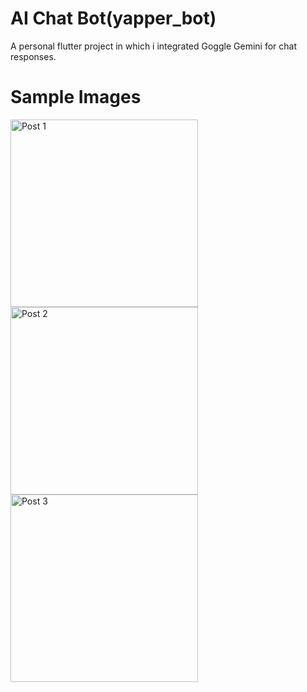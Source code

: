 # AI Chat Bot(yapper_bot)

A personal flutter project in which i integrated Goggle Gemini for chat responses.

# Sample Images
<img src="https://github.com/user-attachments/assets/42eb69b8-2e9c-41f4-ac9a-e69875c5ce07" alt="Post 1" width="300" />
<img src="https://github.com/user-attachments/assets/650efe0e-04a6-4afb-bbfb-c25b6bb8c123" alt="Post 2" width="300" />
<img src="https://github.com/user-attachments/assets/bb753e42-5834-45db-8f8b-9329de735ba9" alt="Post 3" width="300" />

